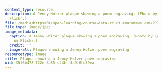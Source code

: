 ```yaml
---
content_type: resource
description: A Jenny Holzer plaque showing a poem engraving. (Photo by gredaline on
  Flickr.)
file: /media/https%3A/open-learning-course-data-rc.s3.amazonaws.com/21l-004-reading-poetry-spring-2009/35f6b478722e3b85c44bf3a9f6fc39ea_21l-004s09.jpg
file_type: image/jpeg
image_metadata:
  caption: A Jenny Holzer plaque showing a poem engraving. (Photo by [gredaline](http://www.flickr.com/photos/firefleet/2197237098/)
    on Flickr.)
  credit: ''
  image-alt: Plaque showing a Jenny Holzer poem engraving.
resourcetype: Image
title: Plaque showing a Jenny Holzer poem engraving
uid: 35f6b478-722e-3b85-c44b-f3a9f6fc39ea
---
```


